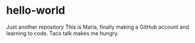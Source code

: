 # hello-world
Just another repository
This is Maria, finally making a GitHub account and learning to code. 
Taco talk makes me hungry.

